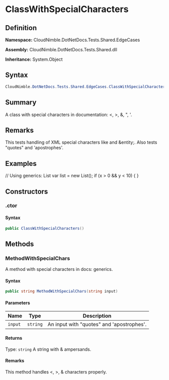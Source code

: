 # ClassWithSpecialCharacters

## Definition

**Namespace:** CloudNimble.DotNetDocs.Tests.Shared.EdgeCases

**Assembly:** CloudNimble.DotNetDocs.Tests.Shared.dll

**Inheritance:** System.Object

## Syntax

```csharp
CloudNimble.DotNetDocs.Tests.Shared.EdgeCases.ClassWithSpecialCharacters
```

## Summary

A class with special characters in documentation: <, >, &, ", '.

## Remarks

This tests handling of XML special characters like <tag> and &entity;.
            Also tests "quotes" and 'apostrophes'.

## Examples

// Using generics: List<string>
            var list = new List<string>();
            if (x > 0 && y < 10) { }

## Constructors

### .ctor

#### Syntax

```csharp
public ClassWithSpecialCharacters()
```

## Methods

### MethodWithSpecialChars

A method with special characters in docs: <T> generics.

#### Syntax

```csharp
public string MethodWithSpecialChars(string input)
```

#### Parameters

| Name | Type | Description |
|------|------|-------------|
| `input` | `string` | An input with "quotes" and 'apostrophes'. |

#### Returns

Type: `string`
A string with & ampersands.

#### Remarks

This method handles <, >, & characters properly.


